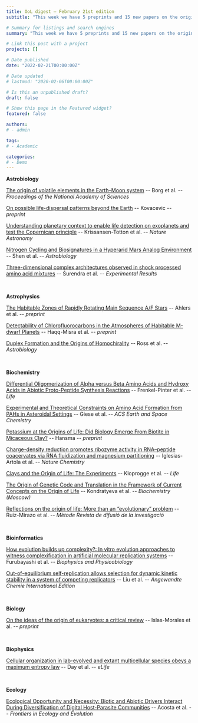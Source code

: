 ```yaml
---
title: OoL digest — February 21st edition
subtitle: "This week we have 5 preprints and 15 new papers on the origin of life, coming from astrobiology/astrophysics, biochemistry, bioinformatics, biology, biophysics and ecology. Enjoy!"

# Summary for listings and search engines
summary: "This week we have 5 preprints and 15 new papers on the origin of life, coming from astrobiology/astrophysics, biochemistry, bioinformatics, biology, biophysics and ecology. Enjoy!"

# Link this post with a project
projects: []

# Date published
date: "2022-02-21T00:00:00Z"

# Date updated
# lastmod: "2020-02-06T00:00:00Z"

# Is this an unpublished draft?
draft: false

# Show this page in the Featured widget?
featured: false

authors:
# - admin

tags:
# - Academic

categories:
# - Demo
---
```


**Astrobiology**

[The origin of volatile elements in the Earth–Moon system](https://doi.org/10.1073/pnas.2115726119) -- Borg et al. -- *Proceedings of the National Academy of Sciences*

[On possible life-dispersal patterns beyond the Earth](https://arxiv.org/abs/2202.07347v1) -- Kovacevic -- *preprint*

[Understanding planetary context to enable life detection on exoplanets and test the Copernican principle](https://doi.org/10.1038/s41550-021-01579-7) -- Krissansen-Totton et al. -- *Nature Astronomy*

[Nitrogen Cycling and Biosignatures in a Hyperarid Mars Analog Environment](https://doi.org/10.1089/ast.2021.0012) -- Shen et al. -- *Astrobiology*

[Three-dimensional complex architectures observed in shock processed amino acid mixtures](https://doi.org/10.1017/exp.2021.17) -- Surendra et al. -- *Experimental Results*

<br>

**Astrophysics**

[The Habitable Zones of Rapidly Rotating Main Sequence A/F Stars](https://arxiv.org/abs/2202.06918v1) -- Ahlers et al. -- *preprint*

[Detectability of Chlorofluorocarbons in the Atmospheres of Habitable M-dwarf Planets](https://arxiv.org/abs/2202.05858v1) -- Haqq-Misra et al. -- *preprint*

[Duplex Formation and the Origins of Homochirality](https://doi.org/10.1089/ast.2021.0018) -- Ross et al. -- *Astrobiology*

<br>

**Biochemistry**

[Differential Oligomerization of Alpha versus Beta Amino Acids and Hydroxy Acids in Abiotic Proto-Peptide Synthesis Reactions](https://doi.org/10.3390/life12020265) -- Frenkel-Pinter et al. -- *Life*

[Experimental and Theoretical Constraints on Amino Acid Formation from PAHs in Asteroidal Settings](https://doi.org/10.1021/acsearthspacechem.1c00329) -- Giese et al. -- *ACS Earth and Space Chemistry*

[Potassium at the Origins of Life: Did Biology Emerge From Biotite in Micaceous Clay?](https://www.preprints.org/manuscript/202201.0022/v1) -- Hansma -- *preprint*

[Charge-density reduction promotes ribozyme activity in RNA–peptide coacervates via RNA fluidization and magnesium partitioning](https://doi.org/10.1038/s41557-022-00890-8) -- Iglesias-Artola et al. -- *Nature Chemistry*

[Clays and the Origin of Life: The Experiments](https://doi.org/10.3390/life12020259) -- Kloprogge et al. -- *Life*

[The Origin of Genetic Code and Translation in the Framework of Current Concepts on the Origin of Life](https://doi.org/10.1134/S0006297922020079) -- Kondratyeva et al. -- *Biochemistry (Moscow)*

[Reflections on the origin of life: More than an “evolutionary” problem](https://doi.org/10.7203/metode.6.4997) -- Ruiz-Mirazo et al. -- *Mètode Revista de difusió de la investigació*

<br>

**Bioinformatics**

[How evolution builds up complexity?: In vitro evolution approaches to witness complexification in artificial molecular replication systems](https://doi.org/10.2142/biophysico.bppb-v19.0005) -- Furubayashi et al. -- *Biophysics and Physicobiology*

[Out-of-equilibrium self-replication allows selection for dynamic kinetic stability in a system of competing replicators](https://doi.org/10.1002/anie.202117605) -- Liu et al. -- *Angewandte Chemie International Edition*

<br>

**Biology**

[On the ideas of the origin of eukaryotes: a critical review](https://arxiv.org/abs/2202.08825v1) -- Islas-Morales et al. -- *preprint*

<br>

**Biophysics**

[Cellular organization in lab-evolved and extant multicellular species obeys a maximum entropy law](https://doi.org/10.7554/eLife.72707) -- Day et al. -- *eLife*

<br>

**Ecology**

[Ecological Opportunity and Necessity: Biotic and Abiotic Drivers Interact During Diversification of Digital Host-Parasite Communities](https://www.frontiersin.org/article/10.3389/fevo.2021.750772) -- Acosta et al. -- *Frontiers in Ecology and Evolution*
